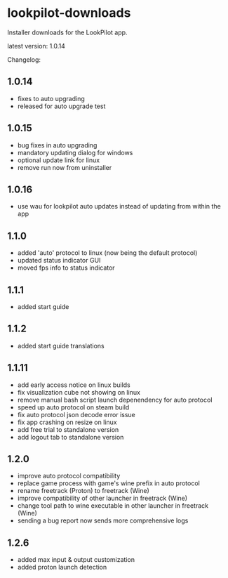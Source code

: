 # lookpilot-downloads
Installer downloads for the LookPilot app.

latest version: 1.0.14

Changelog:
## 1.0.14
- fixes to auto upgrading
- released for auto upgrade test
## 1.0.15
- bug fixes in auto upgrading
- mandatory updating dialog for windows
- optional update link for linux
- remove run now from uninstaller
## 1.0.16
- use wau for lookpilot auto updates instead of updating from within the app
## 1.1.0
- added 'auto' protocol to linux (now being the default protocol)
- updated status indicator GUI
- moved fps info to status indicator
## 1.1.1
- added start guide
## 1.1.2
- added start guide translations
## 1.1.11
- add early access notice on linux builds
- fix visualization cube not showing on linux
- remove manual bash script launch depenendency for auto protocol 
- speed up auto protocol on steam build
- fix auto protocol json decode error issue
- fix app crashing on resize on linux
- add free trial to standalone version
- add logout tab to standalone version
## 1.2.0
- improve auto protocol compatibility
- replace game process with game's wine prefix in auto protocol
- rename freetrack (Proton) to freetrack (Wine)
- improve compatibility of other launcher in freetrack (Wine) 
- change tool path to wine executable in other launcher in freetrack (Wine)
- sending a bug report now sends more comprehensive logs
## 1.2.6
- added max input & output customization
- added proton launch detection